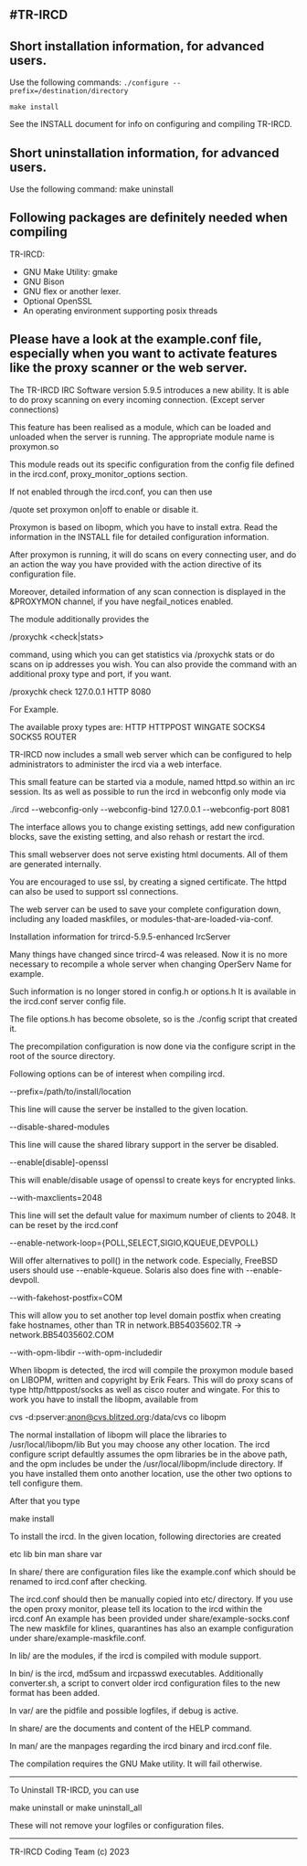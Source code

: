 #TR-IRCD
------

## Short installation information, for advanced users.

Use the following commands:
`./configure --prefix=/destination/directory`

`make install`

See the INSTALL document for info on configuring and compiling
TR-IRCD.

## Short uninstallation information, for advanced users.

Use the following command:
make uninstall

## Following packages are definitely needed when compiling 
TR-IRCD:

- GNU Make Utility: gmake
- GNU Bison 
- GNU flex or another lexer.
- Optional OpenSSL
- An operating environment supporting posix threads

## Please have a look at the example.conf file, especially when you want to activate features like the proxy scanner or the web server.

The TR-IRCD IRC Software version 5.9.5 introduces a new ability. It is able to do proxy scanning on every incoming connection. (Except server connections)

This feature has been realised as a module, which can be loaded and unloaded when the server is running. The appropriate module name is proxymon.so

This module reads out its specific configuration from the  config file defined in the ircd.conf, proxy_monitor_options section.

If not enabled through the ircd.conf, you can then use

/quote set proxymon on|off to enable or disable it.

Proxymon is based on libopm, which you have to install extra. Read the information in the INSTALL file for detailed configuration information.

After proxymon is running, it will do scans on every connecting user, and do an action the way you have provided with the action directive of its configuration file.

Moreover, detailed information of any scan connection is displayed in the &PROXYMON channel, if you have negfail_notices enabled.

The module additionally provides the

/proxychk <check|stats> <ip> <type> <port>

command, using which you can get statistics via /proxychk stats or do scans on ip addresses you wish. You can also provide the command with an additional proxy type and port, if you want.

/proxychk check 127.0.0.1 HTTP 8080

For Example.

The available proxy types are:
HTTP
HTTPPOST
WINGATE
SOCKS4
SOCKS5
ROUTER

TR-IRCD now includes a small web server which can be configured to help administrators to administer the ircd via a web interface.

This small feature can be started via a module, named httpd.so within an irc session. Its as well as possible to run the ircd in webconfig only mode via

./ircd --webconfig-only --webconfig-bind 127.0.0.1 --webconfig-port 8081

The interface allows you to change existing settings, add new configuration blocks, save the existing setting, and also rehash or restart the ircd.

This small webserver does not serve existing html documents. All of them are generated internally. 

You are encouraged to use ssl, by creating a signed certificate. The httpd can also be used to support ssl connections.

The web server can be used to save your complete configuration down, including any loaded maskfiles, or modules-that-are-loaded-via-conf.

Installation information for trircd-5.9.5-enhanced IrcServer

Many things have changed since trircd-4 was released. Now it is no more necessary to recompile a whole server when changing OperServ Name for example.

Such information is no longer stored in config.h or options.h It is available in the ircd.conf server config file.

The file options.h has become obsolete, so is the ./config script that created it.

The precompilation configuration is now done via the configure script in the root of the source directory.

Following options can be of interest when compiling ircd.

--prefix=/path/to/install/location

This line will cause the server be installed to the given location.

--disable-shared-modules 

This line will cause the shared library support in the server be disabled.

--enable[disable]-openssl

This will enable/disable usage of openssl to create keys for encrypted links.

--with-maxclients=2048

This line will set the default value for maximum number of clients to 2048. It can be reset by the ircd.conf

--enable-network-loop={POLL,SELECT,SIGIO,KQUEUE,DEVPOLL}

Will offer alternatives to poll() in the network code. Especially, FreeBSD users should use --enable-kqueue. Solaris also does fine with --enable-devpoll.

--with-fakehost-postfix=COM

This will allow you to set another top level domain postfix when creating fake hostnames, other than TR in network.BB54035602.TR -> network.BB54035602.COM

--with-opm-libdir
--with-opm-includedir

When libopm is detected, the ircd will compile the proxymon module based on LIBOPM, written and copyright by Erik Fears. This will do proxy scans of type http/httppost/socks as well as cisco router and wingate. For this to work you have to install the libopm, available from

cvs -d:pserver:anon@cvs.blitzed.org:/data/cvs co libopm

The normal installation of libopm will place the libraries to /usr/local/libopm/lib But you may choose any other location. The ircd configure script defaultly assumes the opm libraries be  in the above path, and the opm includes be under the /usr/local/libopm/include directory. If you have installed them onto another location, use the other two options to tell configure them.

After that you type

make install

To install the ircd. In the given location, following directories are created

etc
lib
bin
man
share
var

In share/ there are configuration files like the example.conf which should be renamed to ircd.conf after checking.

The ircd.conf should then be manually copied into etc/  directory. If you use the open proxy monitor, please tell its location to the ircd within the ircd.conf An example has been provided under share/example-socks.conf The new maskfile for klines, quarantines has also an example configuration under share/example-maskfile.conf.

In lib/ are the modules, if the ircd is compiled with module support.

In bin/ is the ircd, md5sum and ircpasswd executables. Additionally converter.sh, a script to convert older ircd configuration files to the new format has been added.

In var/ are the pidfile and possible logfiles, if debug is active.

In share/ are the documents and content of the HELP command.

In man/ are the manpages regarding the ircd binary and  ircd.conf file.

The compilation requires the GNU Make utility. It will fail otherwise.


*************************************************************

To Uninstall TR-IRCD, you can use

make uninstall
or
make uninstall_all

These will not remove your logfiles or configuration files.

*************************************************************

TR-IRCD Coding Team (c) 2023
